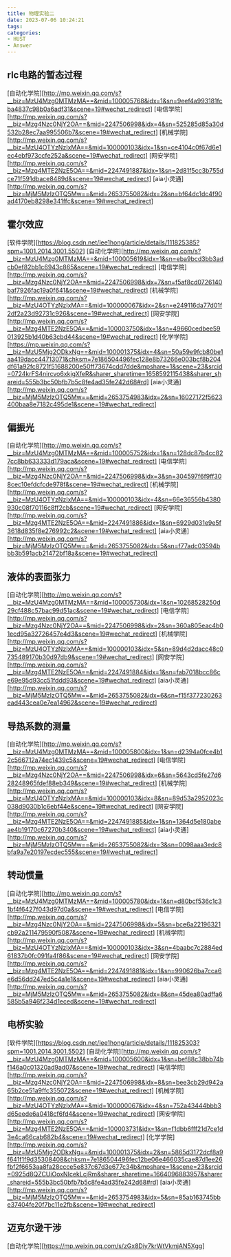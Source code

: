 ```yaml
---
title: 物理实验二
date: 2023-07-06 10:24:21
tags:
categories:
- HUST
- Answer
---
```


## rlc电路的暂态过程

[自动化学院][http://mp.weixin.qq.com/s?__biz=MzU4Mzg0MTMzMA==&mid=100005768&idx=1&sn=9eef4a993181fcba4837c98b0a6adf31&scene=19#wechat_redirect]
[电信学院][http://mp.weixin.qq.com/s?__biz=Mzg4Nzc0NjY2OA==&mid=2247506998&idx=4&sn=525285d85a30d532b28ec7aa995506b7&scene=19#wechat_redirect]
[机械学院][http://mp.weixin.qq.com/s?__biz=MzU4OTYzNzIxMA==&mid=100000103&idx=1&sn=ce4104c0f67d6e1ec4ebf973ccfe252a&scene=19#wechat_redirect]
[网安学院][http://mp.weixin.qq.com/s?__biz=Mzg4MTE2NzE5OA==&mid=2247491887&idx=1&sn=2d81f5cc3b755dce71f591dbace8489d&scene=19#wechat_redirect]
[aia小灵通][http://mp.weixin.qq.com/s?__biz=MjM5MzIzOTQ5Mw==&mid=2653755082&idx=2&sn=bf64dc1dc4f90ad4170eb8298e341ffc&scene=19#wechat_redirect]

## 霍尔效应

[软件学院][https://blog.csdn.net/lee1hong/article/details/111825385?spm=1001.2014.3001.5502]
[自动化学院][http://mp.weixin.qq.com/s?__biz=MzU4Mzg0MTMzMA==&mid=100005619&idx=1&sn=eba9bcd3bb3adcb0ef82bb1c6943c865&scene=19#wechat_redirect]
[电信学院][http://mp.weixin.qq.com/s?__biz=Mzg4Nzc0NjY2OA==&mid=2247506998&idx=7&sn=f5af8cd0726140baf7926fac19a0f641&scene=19#wechat_redirect]
[机械学院][http://mp.weixin.qq.com/s?__biz=MzU4OTYzNzIxMA==&mid=100000067&idx=2&sn=e249116da77d01f2df2a23d92731c926&scene=19#wechat_redirect]
[网安学院][http://mp.weixin.qq.com/s?__biz=Mzg4MTE2NzE5OA==&mid=100003750&idx=1&sn=49660cedbee59013925b1d40b63cbd44&scene=19#wechat_redirect]
[化学学院][https://mp.weixin.qq.com/s?__biz=MzU5Mjg2ODkxNg==&mid=100001375&idx=4&sn=50a59e9fcb80be1aa419dacc44713071&chksm=7e186504496fec128e8b73266e003bcf8b204df61a92fc8721f51688200e50ff73674cdd7dde&mpshare=1&scene=23&srcid=0724krFS4nircvo6xkjgXfeR&sharer_sharetime=1658592115438&sharer_shareid=555b3bc50bfb7b5c8fe4ad35fe242d68#rd]
[aia小灵通][http://mp.weixin.qq.com/s?__biz=MjM5MzIzOTQ5Mw==&mid=2653754983&idx=2&sn=16027172f5623400baa8e7182c495de1&scene=19#wechat_redirect]

## 偏振光

[自动化学院][http://mp.weixin.qq.com/s?__biz=MzU4Mzg0MTMzMA==&mid=100005752&idx=1&sn=128dc87b4cc827cc8bb633333d179aca&scene=19#wechat_redirect]
[电信学院][http://mp.weixin.qq.com/s?__biz=Mzg4Nzc0NjY2OA==&mid=2247506998&idx=3&sn=304597f6f9ff308cec10efdcfcde978f&scene=19#wechat_redirect]
[机械学院][http://mp.weixin.qq.com/s?__biz=MzU4OTYzNzIxMA==&mid=100000103&idx=4&sn=66e36556b4380930c08f70116c8ff2cb&scene=19#wechat_redirect]
[网安学院][http://mp.weixin.qq.com/s?__biz=Mzg4MTE2NzE5OA==&mid=2247491886&idx=1&sn=6929d031e9e5f3618d835f8e276992c2&scene=19#wechat_redirect]
[aia小灵通][http://mp.weixin.qq.com/s?__biz=MjM5MzIzOTQ5Mw==&mid=2653755082&idx=5&sn=f77adc03594bbb3b591acb21472bf18a&scene=19#wechat_redirect]

## 液体的表面张力

[自动化学院][http://mp.weixin.qq.com/s?__biz=MzU4Mzg0MTMzMA==&mid=100005730&idx=1&sn=10268528250d29cf488c57bac99d51ac&scene=19#wechat_redirect]
[电信学院][http://mp.weixin.qq.com/s?__biz=Mzg4Nzc0NjY2OA==&mid=2247506998&idx=2&sn=360a805eac4b01ecd95a32726457e4d3&scene=19#wechat_redirect]
[机械学院][http://mp.weixin.qq.com/s?__biz=MzU4OTYzNzIxMA==&mid=100000103&idx=5&sn=89d4d2dacc48c0735489170b30d97db9&scene=19#wechat_redirect]
[网安学院][http://mp.weixin.qq.com/s?__biz=Mzg4MTE2NzE5OA==&mid=2247491884&idx=1&sn=fab7018bcc86ce69e95d93cc51fddd93&scene=19#wechat_redirect]
[aia小灵通][http://mp.weixin.qq.com/s?__biz=MjM5MzIzOTQ5Mw==&mid=2653755082&idx=6&sn=f15f377230263ead443cea0e7ea14962&scene=19#wechat_redirect]

## 导热系数的测量

[自动化学院][http://mp.weixin.qq.com/s?__biz=MzU4Mzg0MTMzMA==&mid=100005800&idx=1&sn=d2394a0fce4b12c566712a74ec1439c5&scene=19#wechat_redirect]
[电信学院][http://mp.weixin.qq.com/s?__biz=Mzg4Nzc0NjY2OA==&mid=2247506998&idx=6&sn=5643cd5fe27d628248965fdef88eb349&scene=19#wechat_redirect]
[机械学院][http://mp.weixin.qq.com/s?__biz=MzU4OTYzNzIxMA==&mid=100000103&idx=8&sn=89d53a2952023c038d9030b1c6ebf44e&scene=19#wechat_redirect]
[网安学院][http://mp.weixin.qq.com/s?__biz=Mzg4MTE2NzE5OA==&mid=2247491885&idx=1&sn=1364d5e180abeae4b19170c67270b340&scene=19#wechat_redirect]
[aia小灵通][http://mp.weixin.qq.com/s?__biz=MjM5MzIzOTQ5Mw==&mid=2653755082&idx=3&sn=0098aaa3edc8bfa9a7e20197ecdec555&scene=19#wechat_redirect]

## 转动惯量

[自动化学院][http://mp.weixin.qq.com/s?__biz=MzU4Mzg0MTMzMA==&mid=100005780&idx=1&sn=d80bcf536c1c31bf4f6427f043d97d0a&scene=19#wechat_redirect]
[电信学院][http://mp.weixin.qq.com/s?__biz=Mzg4Nzc0NjY2OA==&mid=2247506998&idx=5&sn=bce6a22196321cb92a211479590f5087&scene=19#wechat_redirect]
[机械学院][http://mp.weixin.qq.com/s?__biz=MzU4OTYzNzIxMA==&mid=100000103&idx=3&sn=4baabc7c2884ed61837b0fc091fa4f86&scene=19#wechat_redirect]
[网安学院][http://mp.weixin.qq.com/s?__biz=Mzg4MTE2NzE5OA==&mid=2247491881&idx=1&sn=990626ba7cca6e6d56dd247ed5c4a1e1&scene=19#wechat_redirect]
[aia小灵通][http://mp.weixin.qq.com/s?__biz=MjM5MzIzOTQ5Mw==&mid=2653755082&idx=8&sn=45dea80adffa6585b5a946f234d1eced&scene=19#wechat_redirect]

## 电桥实验

[软件学院][https://blog.csdn.net/lee1hong/article/details/111825303?spm=1001.2014.3001.5502]
[自动化学院][http://mp.weixin.qq.com/s?__biz=MzU4Mzg0MTMzMA==&mid=100005600&idx=1&sn=bef88c38bb74bf146a0c01320ad9ad07&scene=19#wechat_redirect]
[电信学院][http://mp.weixin.qq.com/s?__biz=Mzg4Nzc0NjY2OA==&mid=2247506998&idx=8&sn=bee3cb29d942a65b2ce51a9ffc355072&scene=19#wechat_redirect]
[机械学院][http://mp.weixin.qq.com/s?__biz=MzU4OTYzNzIxMA==&mid=100000067&idx=4&sn=752a43444bbb3d65eede6a0418cf6fd4&scene=19#wechat_redirect]
[网安学院][http://mp.weixin.qq.com/s?__biz=Mzg4MTE2NzE5OA==&mid=100003731&idx=1&sn=f1dbb6fff21d7ce1d3e4ca66cab682b4&scene=19#wechat_redirect]
[化学学院][http://mp.weixin.qq.com/s?__biz=MzU5Mjg2ODkxNg==&mid=100001375&idx=2&sn=5865d3172dcf8a9f641f1f9d35308408&chksm=7e186504496fec12be06e466035cae87d1ee26fbf2f6653aa8fa28ccce5e837c67d3e677c34b&mpshare=1&scene=23&srcid=0925d8QZCUiOoxNIcekLcjRm&sharer_sharetime=1664096883957&sharer_shareid=555b3bc50bfb7b5c8fe4ad35fe242d68#rd]
[aia小灵通][http://mp.weixin.qq.com/s?__biz=MjM5MzIzOTQ5Mw==&mid=2653754983&idx=5&sn=85ab163745bbe37404fe20f7bc11e2fb&scene=19#wechat_redirect]

## 迈克尔逊干涉

[自动化学院][https://mp.weixin.qq.com/s/zGx8Diy7krWtVkmjAN5Xgg]
